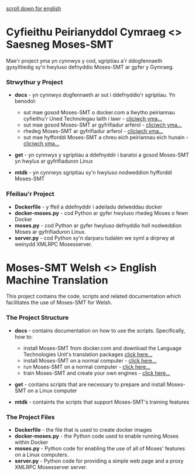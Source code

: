 [scroll down for english](#moses-smt-welsh--english-machine-translation)

# Cyfieithu Peirianyddol Cymraeg <> Saesneg Moses-SMT

Mae'r project yma yn cynnwys y cod, sgriptiau a'r ddogfennaeth gysylltiedig sy'n hwyluso defnyddio Moses-SMT ar gyfer y Gymraeg. 

### Strwythur y Project

* **docs** - yn cynnwys dogfennaeth ar sut i ddefnyddio'r sgriptiau. Yn benodol:
  * sut mae gosod Moses-SMT o docker.com a llwytho peiriannau cyfieithu'r Uned Technolegau Iaith i lawr - [cliciwch yma...](docs/Docker.md)
  * sut mae gosod Moses-SMT ar gyfrifiadur arferol - [cliciwch yma...](docs/GosodiadArferol.md)
  * rhedeg Moses-SMT ar gyfrifiadur arferol - [cliciwch yma...](docs/RhedegMoses.md) 
  * sut mae hyfforddi Moses-SMT a chreu eich peiriannau eich hunain - [cliciwch yma...](docs/Hyfforddi.md)
  
* **get** - yn cynnwys y sgriptiau a ddefnyddir i baratoi a gosod Moses-SMT yn hwylus ar gyfrifiaduron Linux
* **mtdk** - yn cynnwys sgriptiau sy'n hwyluso nodweddion hyfforddi Moses-SMT 

### Ffeiliau'r Project

* **Dockerfile** - y ffeil a ddefnyddir i adeiladu delweddau docker
* **docker-moses.py** - cod Python ar gyfer hwyluso rhedeg Moses o fewn Docker
* **moses.py** - cod Python ar gyfer hwyluso defnyddio holl nodweddion Moses ar gyfrifiaduron Linux. 
* **server.py** - cod Python sy'n darparu tudalen we syml a dirprwy at weinydd XMLRPC Mosesserver.

# Moses-SMT Welsh <> English Machine Translation 

This project contains the code, scripts and related documentation which facilitates the use of Moses-SMT for Welsh.  

### The Project Structure

* **docs** - contains documentation on how to use the scripts. Specifically, how to: 
  * install Moses-SMT from docker.com and download the Language Technologies Unit's translation packages [click here...](docs/Docker.md)
  * install Moses-SMT on a normal computer - [click here...](docs/GosodiadArferol.md)
  * run Moses-SMT on a normal computer - [click here...](docs/RhedegMoses.md) 
  * train Moses-SMT and create your own engines - [click here...](docs/Hyfforddi.md)
  
* **get** - contains scripts that are necessary to prepare and install Moses-SMT on a Linux computer
* **mtdk** - containts the scripts that support Moses-SMT's training features

### The Project Files

* **Dockerfile** - the file that is used to create docker images
* **docker-moses.py** - the Python code used to enable running Moses within Docker
* **moses.py** - Python code for enabling the use of all of Moses' features on a Linux computers. 
* **server.py** - Python code for providing a simple web page and a proxy XMLRPC Mosesserver server.